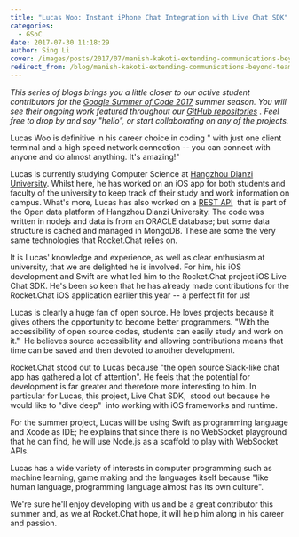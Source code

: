 ```yaml
---
title: "Lucas Woo: Instant iPhone Chat Integration with Live Chat SDK"
categories:
  - GSoC
date: 2017-07-30 11:18:29
author: Sing Li
cover: /images/posts/2017/07/manish-kakoti-extending-communications-beyond-teams-with-rocketchat-federation/gsoc.png
redirect_from: /blog/manish-kakoti-extending-communications-beyond-teams-with-rocketchat-federation
---
```

_This series of blogs brings you a little closer to our active student contributors for the [Google Summer of Code 2017](https://rocket.chat/docs/contributing/google-summer-of-code) summer season. You will see their ongoing work featured throughout our [GitHub repositories](https://github.com/RocketChat) . Feel free to drop by and say "hello", or start collaborating on any of the projects._

Lucas Woo is definitive in his career choice in coding " with just one client terminal and a high speed network connection -- you can connect with anyone and do almost anything. It's amazing!"

Lucas is currently studying Computer Science at [Hangzhou Dianzi University](http://hdu.ciss.org.cn/). Whilst here, he has worked on an iOS app for both students and faculty of the university to keep track of their study and work information on campus. What's more, Lucas has also worked on a [REST API](https://api.hdu.edu.cn/)  that is part of the Open data platform of Hangzhou Dianzi University. The code was written in nodejs and data is from an ORACLE database; but some data structure is cached and managed in MongoDB. These are some the very same technologies that Rocket.Chat relies on.

It is Lucas' knowledge and experience, as well as clear enthusiasm at university, that we are delighted he is involved. For him, his iOS development and Swift are what led him to the Rocket.Chat project iOS Live Chat SDK. He's been so keen that he has already made contributions for the Rocket.Chat iOS application earlier this year -- a perfect fit for us!

Lucas is clearly a huge fan of open source. He loves projects because it gives others the opportunity to become better programmers. "With the accessibility of open source codes, students can easily study and work on it."  He believes source accessibility and allowing contributions means that time can be saved and then devoted to another development. 

Rocket.Chat stood out to Lucas because "the open source Slack-like chat app has gathered a lot of attention". He feels that the potential for development is far greater and therefore more interesting to him. In particular for Lucas, this project, Live Chat SDK,  stood out because he would like to "dive deep"  into working with iOS frameworks and runtime.

For the summer project, Lucas will be using Swift as programming language and Xcode as IDE; he explains that since there is no WebSocket playground that he can find, he will use Node.js as a scaffold to play with WebSocket APIs.

Lucas has a wide variety of interests in computer programming such as machine learning, game making and the languages itself because "like human language, programming language almost has its own culture". 

We're sure he'll enjoy developing with us and be a great contributor this summer and, as we at Rocket.Chat hope, it will help him along in his career and passion. 
